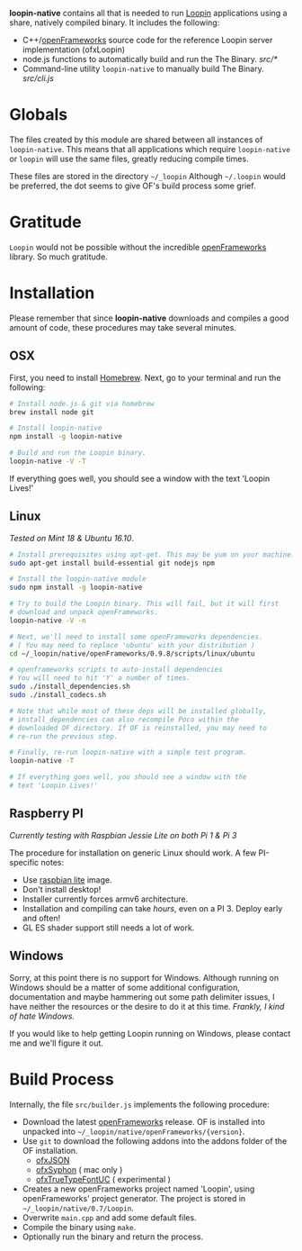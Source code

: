 **loopin-native** contains all that is needed to run [Loopin](https://github.com/koopero/loopin)
applications using a share, natively compiled binary. It includes the following:

* C++/[openFrameworks](http://openframeworks.cc) source code for the reference Loopin server implementation (ofxLoopin)
* node.js functions to automatically build and run the The Binary.  *src/\**
* Command-line utility `loopin-native` to manually build The Binary. *src/cli.js*  

# Globals

The files created by this module are shared between all instances of `loopin-native`. This means that all applications which require `loopin-native` or `loopin` will use the same files, greatly reducing compile times.

These files are stored in the directory `~/_loopin`  Although `~/.loopin` would be preferred, the dot seems to give OF's build process some grief.

# Gratitude

`Loopin` would not be possible without the incredible [openFrameworks](http://openframeworks.cc/community/) library. So much gratitude.

# Installation

Please remember that since **loopin-native** downloads and compiles a good amount of code, these procedures may take several minutes.

## OSX

First, you need to install [Homebrew](http://brew.sh/). Next, go to your terminal and run the following:

``` sh
# Install node.js & git via homebrew
brew install node git

# Install loopin-native
npm install -g loopin-native

# Build and run the Loopin binary.
loopin-native -V -T
```

If everything goes well, you should see a window with the text 'Loopin Lives!'

## Linux

*Tested on Mint 18 & Ubuntu 16.10*.

``` sh
# Install prerequisites using apt-get. This may be yum on your machine.
sudo apt-get install build-essential git nodejs npm

# Install the loopin-native module
sudo npm install -g loopin-native

# Try to build the Loopin binary. This will fail, but it will first
# download and unpack openFrameworks.
loopin-native -V -n

# Next, we'll need to install some openFrameworks dependencies.
# ( You may need to replace 'ubuntu' with your distribution )
cd ~/_loopin/native/openFrameworks/0.9.8/scripts/linux/ubuntu

# openframeworks scripts to auto-install dependencies
# You will need to hit 'Y' a number of times.
sudo ./install_dependencies.sh
sudo ./install_codecs.sh

# Note that while most of these deps will be installed globally,
# install_dependencies can also recompile Poco within the
# downloaded OF directory. If OF is reinstalled, you may need to
# re-run the previous step.

# Finally, re-run loopin-native with a simple test program.  
loopin-native -T

# If everything goes well, you should see a window with the
# text 'Loopin Lives!'
```

## Raspberry PI

*Currently testing with Raspbian Jessie Lite on both Pi 1 & Pi 3*

The procedure for installation on generic Linux should work. A few PI-specific notes:

* Use [raspbian lite](https://www.raspberrypi.org/downloads/raspbian/) image.
* Don't install desktop!
* Installer currently forces armv6 architecture.
* Installation and compiling can take *hours*, even on a PI 3. Deploy early and often!
* GL ES shader support still needs a lot of work.

## Windows

Sorry, at this point there is no support for Windows. Although running on Windows should be a matter of some additional configuration, documentation and maybe hammering out some path delimiter issues, I have neither the resources or the desire to do it at this time. *Frankly, I kind of hate Windows.*

If you would like to help getting Loopin running on Windows, please contact me and we'll figure it out.

# Build Process

Internally, the file `src/builder.js` implements the following procedure:

* Download the latest [openFrameworks](http://openframeworks.cc) release. OF is installed
into unpacked into `~/_loopin/native/openFrameworks/{version}`.
* Use `git` to download the following addons into the addons folder of the OF installation.
  * [ofxJSON](https://github.com/jefftimesten/ofxJSON)
  * [ofxSyphon](https://github.com/astellato/ofxSyphon) ( mac only )
  * [ofxTrueTypeFontUC](https://github.com/hironishihara/ofxTrueTypeFontUC) ( experimental )
* Creates a new openFrameworks project named 'Loopin', using openFrameworks' project generator. The project is stored in `~/_loopin/native/0.7/Loopin`.
* Overwrite `main.cpp` and add some default files.
* Compile the binary using `make`.
* Optionally run the binary and return the process.
